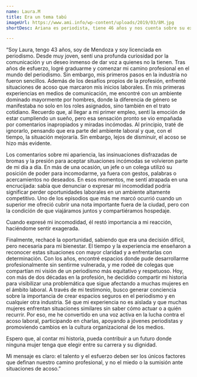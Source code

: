```yaml
---
name: Laura.M
title: Era un tema tabú
imageUrl: https://www.ami.info/wp-content/uploads/2019/03/8M.jpg
shortDesc: Ariana es periodista, tiene 46 años y nos cuenta sobre su experiencia los primeros años laborales.

---
```



“Soy Laura, tengo 43 años, soy de Mendoza y soy licenciada en periodismo. Desde muy joven, sentí una profunda curiosidad por la comunicación y un deseo inmenso de dar voz a quienes no la tienen. Tras años de esfuerzo, logré graduarme y comenzar mi camino profesional en el mundo del periodismo. Sin embargo, mis primeros pasos en la industria no fueron sencillos. Además de los desafíos propios de la profesión, enfrenté situaciones de acoso que marcaron mis inicios laborales.
En mis primeras experiencias en medios de comunicación, me encontré con un ambiente dominado mayormente por hombres, donde la diferencia de género se manifestaba no solo en los roles asignados, sino también en el trato cotidiano. Recuerdo que, al llegar a mi primer empleo, sentí la emoción de estar cumpliendo un sueño, pero esa sensación pronto se vio empañada por comentarios inapropiados y miradas incómodas. Al principio, traté de ignorarlo, pensando que era parte del ambiente laboral y que, con el tiempo, la situación mejoraría. Sin embargo, lejos de disminuir, el acoso se hizo más evidente.

Los comentarios sobre mi apariencia, las insinuaciones disfrazadas de bromas y la presión para aceptar situaciones incómodas se volvieron parte de mi día a día. En más de una ocasión, un jefe o un colega utilizó su posición de poder para incomodarme, ya fuera con gestos, palabras o acercamientos no deseados. En esos momentos, me sentí atrapada en una encrucijada: sabía que denunciar o expresar mi incomodidad podría significar perder oportunidades laborales en un ambiente altamente competitivo.
Uno de los episodios que más me marcó ocurrió cuando un superior me ofreció cubrir una nota importante fuera de la ciudad, pero con la condición de que viajáramos juntos y compartiéramos hospedaje. 

Cuando expresé mi incomodidad, él restó importancia a mi reacción, haciéndome sentir exagerada. 

Finalmente, rechacé la oportunidad, sabiendo que era una decisión difícil, pero necesaria para mi bienestar.
El tiempo y la experiencia me enseñaron a reconocer estas situaciones con mayor claridad y a enfrentarlas con determinación. Con los años, encontré espacios donde pude desarrollarme profesionalmente sin sentirme vulnerada, y me rodeé de colegas que compartían mi visión de un periodismo más equitativo y respetuoso. Hoy, con más de dos décadas en la profesión, he decidido compartir mi historia para visibilizar una problemática que sigue afectando a muchas mujeres en el ámbito laboral.
A través de mi testimonio, busco generar conciencia sobre la importancia de crear espacios seguros en el periodismo y en cualquier otra industria. Sé que mi experiencia no es aislada y que muchas mujeres enfrentan situaciones similares sin saber cómo actuar o a quién recurrir. Por eso, me he convertido en una voz activa en la lucha contra el acoso laboral, participando en charlas, apoyando a jóvenes periodistas y promoviendo cambios en la cultura organizacional de los medios.

Espero que, al contar mi historia, pueda contribuir a un futuro donde ninguna mujer tenga que elegir entre su carrera y su dignidad.

Mi mensaje es claro: el talento y el esfuerzo deben ser los únicos factores que definan nuestro camino profesional, y no el miedo o la sumisión ante situaciones de acoso.”
